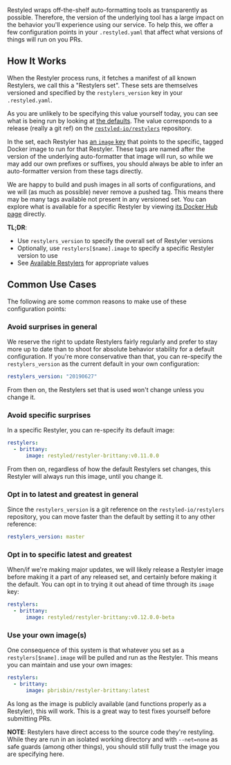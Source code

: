 Restyled wraps off-the-shelf auto-formatting tools as transparently as possible. Therefore, the version of the underlying tool has a large impact on the behavior you'll experience using our service. To help this, we offer a few configuration points in your `.restyled.yaml` that affect what versions of things will run on you PRs.

## How It Works

When the Restyler process runs, it fetches a manifest of all known Restylers, we call this a "Restylers set". These sets are themselves versioned and specified by the `restylers_version` key in your `.restyled.yaml`. 

As you are unlikely to be specifying this value yourself today, you can see what is being run by looking at [the defaults][default-restylers-version]. The value corresponds to a release (really a git ref) on the [`restyled-io/restylers`][restylers-releases] repository.

[default-restylers-version]: https://github.com/restyled-io/restyler/blob/d78a92123c22b4e159a4079589b6077760a1f2e6/config/default.yaml#L82-L89
[restylers-releases]: https://github.com/restyled-io/restylers/releases

In the set, each Restyler has [an `image` key][brittany-image] that points to the specific, tagged Docker image to run for that Restyler. These tags are named after the version of the underlying auto-formatter that image will run, so while we may add our own prefixes or suffixes, you should always be able to infer an auto-formatter version from these tags directly.

[brittany-image]: https://github.com/restyled-io/restylers/blob/628cd0cf7a8fd80fe1116c84ea7aceb64c6b904a/restylers.yaml#L32

We are happy to build and push images in all sorts of configurations, and we will (as much as possible) never remove a pushed tag. This means there may be many tags available not present in any versioned set. You can explore what is available for a specific Restyler by viewing [its Docker Hub page][brittany-tags] directly.

[brittany-tags]: https://hub.docker.com/r/restyled/restyler-brittany/tags

**TL;DR**:

- Use `restylers_version` to specify the overall set of Restyler versions
- Optionally, use `restylers[$name].image` to specify a specific Restyler version to use
- See [Available Restylers][available-restylers] for appropriate values

[available-restylers]: https://github.com/restyled-io/restyled.io/wiki/Available-Restylers

## Common Use Cases

The following are some common reasons to make use of these configuration points:

### Avoid surprises in general

We reserve the right to update Restylers fairly regularly and prefer to stay more up to date than to shoot for absolute behavior stability for a default configuration. If you're more conservative than that, you can re-specify the `restylers_version` as the current default in your own configuration:

```yaml
restylers_version: "20190627"
```

From then on, the Restylers set that is used won't change unless you change it.

### Avoid specific surprises

In a specific Restyler, you can re-specify its default image:

```yaml
restylers:
  - brittany:
      image: restyled/restyler-brittany:v0.11.0.0
```

From then on, regardless of how the default Restylers set changes, this Restyler will always run this image, until you change it.

### Opt in to latest and greatest in general

Since the `restylers_version` is a git reference on the `restyled-io/restylers` repository, you can move faster than the default by setting it to any other reference:

```yaml
restylers_version: master
```

### Opt in to specific latest and greatest

When/if we're making major updates, we will likely release a Restyler image before making it a part of any released set, and certainly before making it the default. You can opt in to trying it out ahead of time through its `image` key:

```yaml
restylers:
  - brittany:
      image: restyled/restyler-brittany:v0.12.0.0-beta
```

### Use your own image(s)

One consequence of this system is that whatever you set as a `restylers[$name].image` will be pulled and run as the Restyler. This means you can maintain and use your own images:

```yaml
restylers:
  - brittany:
      image: pbrisbin/restyler-brittany:latest
```

As long as the image is publicly available (and functions properly as a Restyler), this will work. This is a great way to test fixes yourself before submitting PRs.

**NOTE**: Restylers have direct access to the source code they're restyling. While they are run in an isolated working directory and with `--net=none` as safe guards (among other things), you should still fully trust the image you are specifying here.